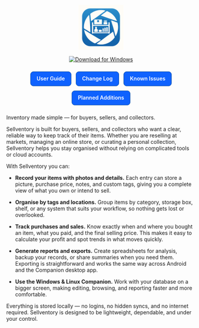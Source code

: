 <!-- App Logo -->
<p align="center">
  <img src="Sellventory-icon-final.png" alt="Sellventory logo" width="120">
</p>
<!-- Download link and button -->
<p align="center">
  <a href="https://github.com/PeacheyByte/sellventory-companion/releases/latest/download/sellventory.exe">
    <img src="https://img.shields.io/badge/Download%20for-Windows-blue?style=for-the-badge&logo=windows" alt="Download for Windows">
  </a>
</p>
<!-- === Sellventory navigation buttons === -->
<style>
  .sv-nav{display:flex;justify-content:center;gap:12px;flex-wrap:wrap;margin:24px 0}
  .sv-btn{
    display:inline-block;padding:10px 16px;border:1px solid #0a4d9e;border-radius:8px;
    text-decoration:none;font-weight:600;background:#0f62fe;color:#fff;line-height:1.2
  }
  .sv-btn:visited{color:#fff}
  .sv-btn:hover{background:#0a53ff;border-color:#083e7a}
  .sv-btn:focus{outline:3px solid #99c2ff;outline-offset:2px}
  @media (prefers-color-scheme: dark){
    .sv-btn{background:#1f6fff;border-color:#3a8bff}
    .sv-btn:hover{background:#337dff}
  }
</style>
<div class="sv-nav">
  <a class="sv-btn" href="{{ site.baseurl }}/user-guide/">User Guide</a>
  <a class="sv-btn" href="{{ site.baseurl }}/changelog/">Change Log</a>
  <a class="sv-btn" href="{{ site.baseurl }}/issues/">Known Issues</a>
  <a class="sv-btn" href="{{ site.baseurl }}/roadmap/">Planned Additions</a>
</div>
<!-- === end navigation buttons === -->


<!-- Body -->
Inventory made simple — for buyers, sellers, and collectors.

Sellventory is built for buyers, sellers, and collectors who want a clear, reliable way to keep track of their items. Whether you are reselling at markets, managing an online store, or curating a personal collection, Sellventory helps you stay organised without relying on complicated tools or cloud accounts.

With Sellventory you can:

- **Record your items with photos and details.** Each entry can store a picture, purchase price, notes, and custom tags, giving you a complete view of what you own or intend to sell.

- **Organise by tags and locations.** Group items by category, storage box, shelf, or any system that suits your workflow, so nothing gets lost or overlooked.

- **Track purchases and sales.** Know exactly when and where you bought an item, what you paid, and the final selling price. This makes it easy to calculate your profit and spot trends in what moves quickly.

- **Generate reports and exports.** Create spreadsheets for analysis, backup your records, or share summaries when you need them. Exporting is straightforward and works the same way across Android and the Companion desktop app.

- **Use the Windows & Linux Companion.** Work with your database on a bigger screen, making editing, browsing, and reporting faster and more comfortable.

Everything is stored locally — no logins, no hidden syncs, and no internet required. Sellventory is designed to be lightweight, dependable, and under your control.

